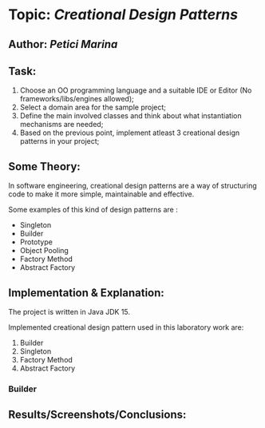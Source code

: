 # Topic: *Creational Design Patterns*
## Author: *Petici Marina*
## Task:

1. Choose an OO programming language and a suitable IDE or Editor (No frameworks/libs/engines allowed);
2. Select a domain area for the sample project;
3. Define the main involved classes and think about what instantiation mechanisms are needed;
4. Based on the previous point, implement atleast 3 creational design patterns in your project;

## Some Theory:
In software engineering, creational design patterns are a way of structuring code to make it more simple, maintainable and effective.

Some examples of this kind of design patterns are :

   * Singleton
   * Builder
   * Prototype
   * Object Pooling
   * Factory Method
   * Abstract Factory
   
## Implementation & Explanation:

The project is written in Java JDK 15.

Implemented creational design pattern used in this laboratory work are:
  1. Builder
  2. Singleton
  3. Factory Method
  4. Abstract Factory

### Builder


## Results/Screenshots/Conclusions: